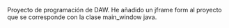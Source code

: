 Proyecto de programación de DAW.
He añadido un jframe form al proyecto que se corresponde con la clase main_window java.
